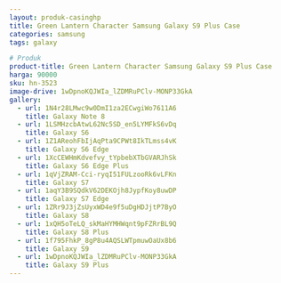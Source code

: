 ```yaml
---
layout: produk-casinghp
title: Green Lantern Character Samsung Galaxy S9 Plus Case
categories: samsung
tags: galaxy

# Produk
product-title: Green Lantern Character Samsung Galaxy S9 Plus Case
harga: 90000
sku: hn-3523
image-drive: 1wDpnoKQJWIa_lZDMRuPClv-MONP33GkA
gallery:
  - url: 1N4r28LMwc9w0DmI1za2ECwgiWo7611A6
    title: Galaxy Note 8
  - url: 1LSMHzcbAtwL62Nc5SD_en5LYMFkS6vDq
    title: Galaxy S6
  - url: 1Z1AReohFbIjAqPta9CPWt8IkTLmss4vK
    title: Galaxy S6 Edge
  - url: 1XcCEWHmKdvefvy_tYpbebXTbGVARJhSk
    title: Galaxy S6 Edge Plus
  - url: 1qVjZRAM-Cci-ryqI51FULzooRk6vLFKn
    title: Galaxy S7
  - url: 1aqY3B9SQdkV62DEKOjh8JypfKoy8uwDP
    title: Galaxy S7 Edge
  - url: 1ZRr9J3jZsUyxWD4e9f5uDgHDJjtP7ByO
    title: Galaxy S8
  - url: 1xQH5oTeLQ_skMaHYMHWqnt9pFZRrBL9Q
    title: Galaxy S8 Plus
  - url: 1f795FhkP_8gP8u4AQSLWTpmuwOaUx8b6
    title: Galaxy S9
  - url: 1wDpnoKQJWIa_lZDMRuPClv-MONP33GkA
    title: Galaxy S9 Plus
---
```

